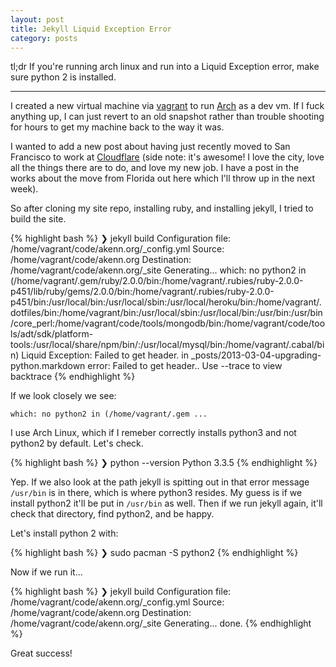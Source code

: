 ```yaml
---
layout: post
title: Jekyll Liquid Exception Error
category: posts
---
```


<span class='summary'>tl;dr If you're running arch linux and run into a Liquid Exception error, make sure python 2 is installed.</span>

---

I created a new virtual machine via [vagrant](http://vagrantpress.org/) to run [Arch](https://www.archlinux.org/) as a dev vm. If I fuck anything up, I can just revert to an old snapshot rather than trouble shooting for hours to get my machine back to the way it was. 

I wanted to add a new post about having just recently moved to San Francisco to work at [Cloudflare](https://www.cloudflare.com/) (side note: it's awesome! I love the city, love all the things there are to do, and love my new job. I have a post in the works about the move from Florida out here which I'll throw up in the next week). 

So after cloning my site repo, installing ruby, and installing jekyll, I tried to build the site.

{% highlight bash %}
❯ jekyll build
Configuration file: /home/vagrant/code/akenn.org/_config.yml
            Source: /home/vagrant/code/akenn.org
       Destination: /home/vagrant/code/akenn.org/_site
      Generating... which: no python2 in (/home/vagrant/.gem/ruby/2.0.0/bin:/home/vagrant/.rubies/ruby-2.0.0-p451/lib/ruby/gems/2.0.0/bin:/home/vagrant/.rubies/ruby-2.0.0-p451/bin:/usr/local/bin:/usr/local/sbin:/usr/local/heroku/bin:/home/vagrant/.dotfiles/bin:/home/vagrant/bin:/usr/local/sbin:/usr/local/bin:/usr/bin:/usr/bin/core_perl:/home/vagrant/code/tools/mongodb/bin:/home/vagrant/code/tools/adt/sdk/platform-tools:/usr/local/share/npm/bin/:/usr/local/mysql/bin:/home/vagrant/.cabal/bin)
  Liquid Exception: Failed to get header. in _posts/2013-03-04-upgrading-python.markdown
error: Failed to get header.. Use --trace to view backtrace
{% endhighlight %}


If we look closely we see:

 `which: no python2 in (/home/vagrant/.gem ...` 

I use Arch Linux, which if I remeber correctly installs python3 and not python2 by default. Let's check.

{% highlight bash %}
❯ python --version
Python 3.3.5
{% endhighlight %}

Yep. If we also look at the path jekyll is spitting out in that error message `/usr/bin` is in there, which is where python3 resides. My guess is if we install python2 it'll be put in `/usr/bin` as well. Then if we run jekyll again, it'll check that directory, find python2, and be happy.

Let's install python 2 with:

{% highlight bash %}
❯ sudo pacman -S python2
{% endhighlight %}

Now if we run it...

{% highlight bash %}
❯ jekyll build
Configuration file: /home/vagrant/code/akenn.org/_config.yml
            Source: /home/vagrant/code/akenn.org
       Destination: /home/vagrant/code/akenn.org/_site
      Generating... done.
{% endhighlight %}

Great success!
